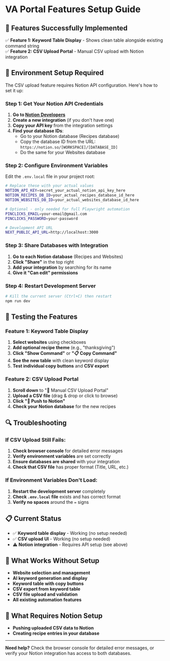 # VA Portal Features Setup Guide

## 🚀 Features Successfully Implemented

✅ **Feature 1: Keyword Table Display** - Shows clean table alongside existing command string  
✅ **Feature 2: CSV Upload Portal** - Manual CSV upload with Notion integration

## 🔧 Environment Setup Required

The CSV upload feature requires Notion API configuration. Here's how to set it up:

### Step 1: Get Your Notion API Credentials

1. **Go to [Notion Developers](https://developers.notion.com/)**
2. **Create a new integration** (if you don't have one)
3. **Copy your API key** from the integration settings
4. **Find your database IDs**:
   - Go to your Notion database (Recipes database)
   - Copy the database ID from the URL: `https://notion.so/[WORKSPACE]/[DATABASE_ID]`
   - Do the same for your Websites database

### Step 2: Configure Environment Variables

Edit the `.env.local` file in your project root:

```bash
# Replace these with your actual values
NOTION_API_KEY=secret_your_actual_notion_api_key_here
NOTION_RECIPES_DB_ID=your_actual_recipes_database_id_here
NOTION_WEBSITES_DB_ID=your_actual_websites_database_id_here

# Optional - only needed for full Playwright automation
PINCLICKS_EMAIL=your-email@gmail.com
PINCLICKS_PASSWORD=your-password

# Development API URL
NEXT_PUBLIC_API_URL=http://localhost:3000
```

### Step 3: Share Databases with Integration

1. **Go to each Notion database** (Recipes and Websites)
2. **Click "Share"** in the top right
3. **Add your integration** by searching for its name
4. **Give it "Can edit" permissions**

### Step 4: Restart Development Server

```bash
# Kill the current server (Ctrl+C) then restart
npm run dev
```

## 🧪 Testing the Features

### Feature 1: Keyword Table Display
1. **Select websites** using checkboxes
2. **Add optional recipe theme** (e.g., "thanksgiving")
3. **Click "Show Command"** or **"📋 Copy Command"**
4. **See the new table** with clean keyword display
5. **Test individual copy buttons** and **CSV export**

### Feature 2: CSV Upload Portal
1. **Scroll down** to "📁 Manual CSV Upload Portal"
2. **Upload a CSV file** (drag & drop or click to browse)
3. **Click "🚀 Push to Notion"**
4. **Check your Notion database** for the new recipes

## 🔍 Troubleshooting

### If CSV Upload Still Fails:
1. **Check browser console** for detailed error messages
2. **Verify environment variables** are set correctly
3. **Ensure databases are shared** with your integration
4. **Check that CSV file** has proper format (Title, URL, etc.)

### If Environment Variables Don't Load:
1. **Restart the development server** completely
2. **Check `.env.local` file** exists and has correct format
3. **Verify no spaces** around the `=` signs

## 📋 Current Status

- ✅ **Keyword table display** - Working (no setup needed)
- ✅ **CSV upload UI** - Working (no setup needed)  
- ⚠️ **Notion integration** - Requires API setup (see above)

## 🎯 What Works Without Setup

- **Website selection and management**
- **AI keyword generation and display**
- **Keyword table with copy buttons**
- **CSV export from keyword table**
- **CSV file upload and validation**
- **All existing automation features**

## 🎯 What Requires Notion Setup

- **Pushing uploaded CSV data to Notion**
- **Creating recipe entries in your database**

---

**Need help?** Check the browser console for detailed error messages, or verify your Notion integration has access to both databases.
